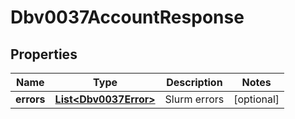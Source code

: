 

# Dbv0037AccountResponse


## Properties

| Name | Type | Description | Notes |
|------------ | ------------- | ------------- | -------------|
|**errors** | [**List&lt;Dbv0037Error&gt;**](Dbv0037Error.md) | Slurm errors |  [optional] |




